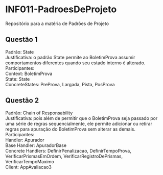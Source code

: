 # INF011-PadroesDeProjeto
Repositório para a matéria de Padrões de Projeto
## Questão 1
Padrão: State  
Justificativa: o padrão State permite ao BoletimProva assumir comportamentos diferentes quando seu estado interno é alterado.  
Participantes:  
  Context: BoletimProva  
  State: State  
  ConcreteStates: PreProva, Largada, Pista, PosProva  
## Questão 2
Padrão: Chain of Responsability  
Justificativa: pois além de permitir que o BoletimProva seja passado por uma série de regras sequencialmente, ele permite adicionar ou retirar regras para apuração do BoletimProva sem alterar as demais.  
Participantes:  
  Handler: Apurador  
  Base Handler: ApuradorBase  
  Concrete Handlers: DefinirPenalizacao, DefinirTempoProva, VerificarPrismasEmOrdem, VerificarRegistroDePrismas, VerificarTempoMaximo  
  Client: AppAvaliacao3  

  
